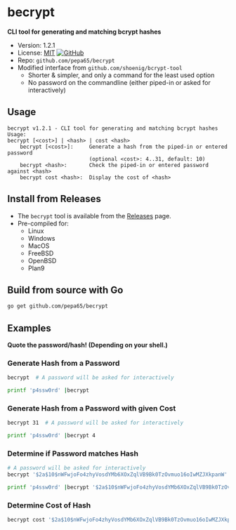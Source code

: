 # becrypt
**CLI tool for generating and matching bcrypt hashes**

* Version: 1.2.1
* License: [MIT](LICENSE) [![GitHub](https://img.shields.io/github/license/pepa65/becrypt.svg)](LICENSE)
* Repo: `github.com/pepa65/becrypt`
* Modified interface from `github.com/shoenig/bcrypt-tool`
  - Shorter & simpler, and only a command for the least used option
  - No password on the commandline (either piped-in or asked for interactively)

## Usage
```
becrypt v1.2.1 - CLI tool for generating and matching bcrypt hashes
Usage:
becrypt [<cost>] | <hash> | cost <hash>
    becrypt [<cost>]:     Generate a hash from the piped-in or entered password
                          (optional <cost>: 4..31, default: 10)
    becrypt <hash>:       Check the piped-in or entered password against <hash>
    becrypt cost <hash>:  Display the cost of <hash>
```

## Install from Releases

* The `becrypt` tool is available from the [Releases](https://github.com/pepa65/becrypt/releases) page.
* Pre-compiled for:
  - Linux
  - Windows
  - MacOS
  - FreeBSD
  - OpenBSD
  - Plan9

## Build from source with Go
```bash
go get github.com/pepa65/becrypt
```

## Examples
**Quote the password/hash! (Depending on your shell.)**

### Generate Hash from a Password
```bash
becrypt  # A password will be asked for interactively

printf 'p4ssw0rd' |becrypt
```

### Generate Hash from a Password with given Cost
```bash
becrypt 31  # A password will be asked for interactively

printf 'p4ssw0rd' |becrypt 4
```

### Determine if Password matches Hash
```bash
# A password will be asked for interactively
becrypt '$2a$10$nWFwjoFo4zhyVosdYMb6XOxZqlVB9Bk0TzOvmuo16oIwMZJXkpanW'

printf 'p4ssw0rd' |becrypt '$2a$10$nWFwjoFo4zhyVosdYMb6XOxZqlVB9Bk0TzOvmuo16oIwMZJXkpanW'
```

### Determine Cost of Hash
```bash
becrypt cost '$2a$10$nWFwjoFo4zhyVosdYMb6XOxZqlVB9Bk0TzOvmuo16oIwMZJXkpanW'
```

